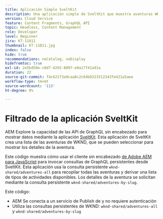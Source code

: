 ```yaml
---
title: Aplicación Simple SveltKit
description: Una aplicación simple de SveltKit que muestra aventuras WKND modeladas con fragmentos de contenido.
version: Cloud Service
feature: Content Fragments, GraphQL API
topic: Headless, Content Management
role: Developer
level: Beginner
jira: KT-11811
thumbnail: KT-11811.jpg
index: false
hide: true
recommendations: noCatalog, noDisplay
hidefromtoc: true
exl-id: 2e5bd50e-c0d7-4292-8097-e0a17f41a91a
duration: 22
source-git-commit: f4c621f3a9caa8c2c64b8323312343fe421a5aee
workflow-type: tm+mt
source-wordcount: '113'
ht-degree: 0%

---
```


# Filtrado de la aplicación SveltKit

AEM Explore la capacidad de las API de GraphQL sin encabezado para mostrar datos mediante la aplicación [SveltKit](https://kit.svelte.dev/). Esta aplicación de SveltKit crea una lista de las aventuras de WKND, que se pueden seleccionar para mostrar los detalles de la aventura.

Este código muestra cómo usar el cliente sin encabezado [de Adobe AEM para JavaScript](https://github.com/adobe/aem-headless-client-js/blob/main/api-reference.md) para invocar consultas de GraphQL persistentes desde SveltKit. Esta aplicación usa la consulta persistente `wknd-shared/adventures-all` para recopilar todas las aventuras y derivar una lista de tipos de actividades disponibles. Los detalles de la aventura se solicitan mediante la consulta persistente `wknd-shared/adventures-by-slug`.

Este código:

+ AEM Se conecta a un servicio de Publish de y no requiere autenticación
+ Utiliza las consultas persistentes de WKND: `wknd-shared/adventures-all` y `wknd-shared/adventures-by-slug`
